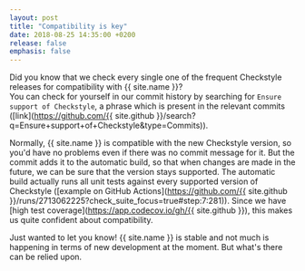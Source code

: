 ```yaml
---
layout: post
title: "Compatibility is key"
date: 2018-08-25 14:35:00 +0200
release: false
emphasis: false
---
```


Did you know that we check every single one of the frequent Checkstyle releases for compatibility with
{{ site.name }}?<!--break-->  
You can check for yourself in our commit history by searching for `Ensure support of Checkstyle`, a phrase which 
is present in the relevant commits
([link](https://github.com/{{ site.github }}/search?q=Ensure+support+of+Checkstyle&type=Commits)).  

Normally, {{ site.name }} is compatible with the new Checkstyle version, so you'd have no problems even if there
was no commit message for it. But the commit adds it to the automatic build, so that when changes are made in the
future, we can be sure that the version stays supported. The automatic build actually runs all unit tests against
every supported version of Checkstyle ([example on GitHub
Actions](https://github.com/{{ site.github }}/runs/2713062225?check_suite_focus=true#step:7:281)). Since we have
[high test coverage](https://app.codecov.io/gh/{{ site.github }}), this makes us quite confident about compatibility.

Just wanted to let you know! {{ site.name }} is stable and not much is happening in terms of new development
at the moment. But what's there can be relied upon.
